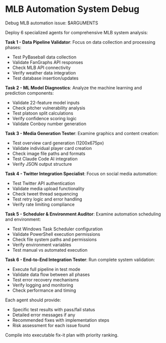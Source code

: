 # MLB Automation System Debug

Debug MLB automation issue: $ARGUMENTS

Deploy 6 specialized agents for comprehensive MLB system analysis:

**Task 1 - Data Pipeline Validator**:
Focus on data collection and processing phases:
- Test PyBaseball data collection
- Validate FanGraphs API responses  
- Check MLB API connectivity
- Verify weather data integration
- Test database insertion/updates

**Task 2 - ML Model Diagnostics**:
Analyze the machine learning and prediction components:
- Validate 22-feature model inputs
- Check pitcher vulnerability analysis
- Test platoon split calculations
- Verify confidence scoring logic
- Validate Conboy number generation

**Task 3 - Media Generation Tester**:
Examine graphics and content creation:
- Test overview card generation (1200x675px)
- Validate individual player card creation
- Check image file paths and formats
- Test Claude Code AI integration
- Verify JSON output structure

**Task 4 - Twitter Integration Specialist**:
Focus on social media automation:
- Test Twitter API authentication
- Validate media upload functionality
- Check tweet thread sequencing
- Test retry logic and error handling
- Verify rate limiting compliance

**Task 5 - Scheduler & Environment Auditor**:
Examine automation scheduling and environment:
- Test Windows Task Scheduler configuration
- Validate PowerShell execution permissions
- Check file system paths and permissions
- Verify environment variables
- Test manual vs automated execution

**Task 6 - End-to-End Integration Tester**:
Run complete system validation:
- Execute full pipeline in test mode
- Validate data flow between all phases
- Test error recovery mechanisms
- Verify logging and monitoring
- Check performance and timing

Each agent should provide:
- Specific test results with pass/fail status
- Detailed error messages if any
- Recommended fixes with implementation steps
- Risk assessment for each issue found

Compile into executable fix-it plan with priority ranking.